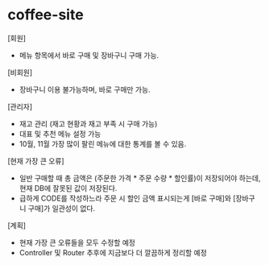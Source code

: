 # coffee-site

[회원]
- 메뉴 항목에서 바로 구매 및 장바구니 구매 가능.

[비회원]
- 장바구니 이용 불가능하며, 바로 구매만 가능.

[관리자]
- 재고 관리 (재고 현황과 재고 부족 시 구매 가능)
- 대표 및 추천 메뉴 설정 가능
- 10월, 11월 가장 많이 팔린 메뉴에 대한 통계를 볼 수 있음.

[현재 가장 큰 오류]
- 일반 구매할 때 총 금액은 (주문한 가격 * 주문 수량 * 할인률)이 저장되어야 하는데, 현재 DB에 잘못된 값이 저장된다.
- 급하게 CODE를 작성하느라 주문 시 할인 금액 표시되는게 [바로 구매]와 [장바구니 구매]가 일관성이 없다.

[계획]
- 현재 가장 큰 오류들을 모두 수정할 예정
- Controller 및 Router 추후에 지금보다 더 깔끔하게 정리할 예정
